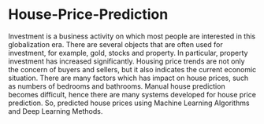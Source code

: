 # House-Price-Prediction
Investment is a business activity on which most people are interested in this globalization era. 
There are several objects that are often used for investment, for example, gold, stocks and property. 
In particular, property investment has increased significantly. 
Housing price trends are not only the concern of buyers and sellers, but it also indicates the current economic situation. 
There are many factors which has impact on house prices, such as numbers of bedrooms and bathrooms. 
Manual house prediction becomes difficult, hence there are many systems developed for house price prediction.
So, predicted house prices using Machine Learning Algorithms and Deep Learning Methods.
